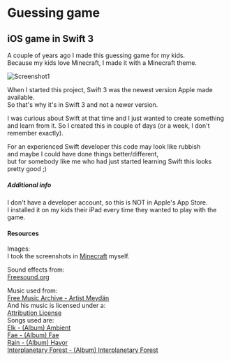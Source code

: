 # Guessing game

## iOS game in Swift 3
A couple of years ago I made this guessing game for my kids.\
Because my kids love Minecraft, I made it with a Minecraft theme.

![Screenshot1](Images/ScreenshotGame-1.png)

When I started this project, Swift 3 was the newest version Apple made available.\
So that's why it's in Swift 3 and not a newer version.

I was curious about Swift at that time and I just wanted to create something\
and learn from it. So I created this in couple of days (or a week, I don't remember exactly).

For an experienced Swift developer this code may look like rubbish\
and maybe I could have done things better/different,\
but for somebody like me who had just started learning Swift this looks pretty good ;)
 
##### Additional info
I don't have a developer account, so this is NOT in Apple's App Store.\
I installed it on my kids their iPad every time they wanted to play with the game.

#### Resources
Images:\
I took the screenshots in [Minecraft](https://www.minecraft.net/en-us/) myself.

Sound effects from:\
[Freesound.org](https://freesound.org)

Music used from:\
[Free Music Archive - Artist Meydän](http://freemusicarchive.org/music/Meydan)\
And his music is licensed under a:\
[Attribution License](https://creativecommons.org/licenses/by/4.0/)\
Songs used are:\
[Elk - (Album) Ambient](https://freemusicarchive.org/music/Meydan/Ambient_1860/Elk)\
[Fae - (Album) Fae](https://freemusicarchive.org/music/Meydan/Fae/Fae)\
[Rain - (Album) Havor](https://freemusicarchive.org/music/Meydan/Havor/5-_Rain_1918)\
[Interplanetary Forest - (Album) Interplanetary Forest](https://freemusicarchive.org/music/Meydan/Interplanetary_Forest/Meydn_-_Interplanetary_Forest_-_01_Interplanetary_Forest)

